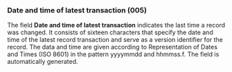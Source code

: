### Date and time of latest transaction (005)

The field **Date and time of latest transaction** indicates the last time a record was changed. It consists of sixteen characters that specify the date and time of the latest record transaction and serve as a version identifier for the record. The data and time are given according to Representation of Dates and Times (ISO 8601) in the pattern yyyymmdd and hhmmss.f. The field is automatically generated.  
